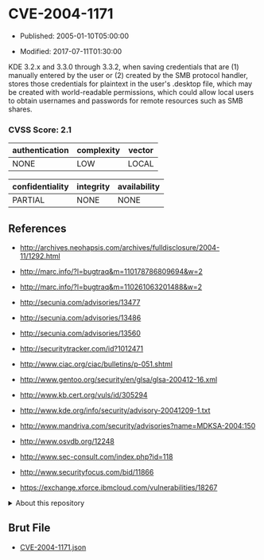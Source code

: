 # CVE-2004-1171

- Published: 2005-01-10T05:00:00

- Modified: 2017-07-11T01:30:00

KDE 3.2.x and 3.3.0 through 3.3.2, when saving credentials that are (1) manually entered by the user or (2) created by the SMB protocol handler, stores those credentials for plaintext in the user's .desktop file, which may be created with world-readable permissions, which could allow local users to obtain usernames and passwords for remote resources such as SMB shares.

### CVSS Score: **2.1**

| authentication | complexity | vector |
| --- | --- | --- |
| NONE | LOW | LOCAL |

| confidentiality | integrity | availability |
| --- | --- | --- |
| PARTIAL | NONE | NONE |

## References

* http://archives.neohapsis.com/archives/fulldisclosure/2004-11/1292.html

* http://marc.info/?l=bugtraq&m=110178786809694&w=2

* http://marc.info/?l=bugtraq&m=110261063201488&w=2

* http://secunia.com/advisories/13477

* http://secunia.com/advisories/13486

* http://secunia.com/advisories/13560

* http://securitytracker.com/id?1012471

* http://www.ciac.org/ciac/bulletins/p-051.shtml

* http://www.gentoo.org/security/en/glsa/glsa-200412-16.xml

* http://www.kb.cert.org/vuls/id/305294

* http://www.kde.org/info/security/advisory-20041209-1.txt

* http://www.mandriva.com/security/advisories?name=MDKSA-2004:150

* http://www.osvdb.org/12248

* http://www.sec-consult.com/index.php?id=118

* http://www.securityfocus.com/bid/11866

* https://exchange.xforce.ibmcloud.com/vulnerabilities/18267

<details>
<summary>About this repository</summary> 

  This repository is part of the project [Live Hack CVE](https://github.com/Live-Hack-CVE). Main website can be found [www.live-hack.org](https://www.live-hack.org) 
  
  Made by [Sn0wAlice](https://github.com/Sn0wAlice) for the people that care about security and need to have a feed of the latest CVEs. Hope you enjoy it, don't forget to star the repo and follow me on [Twitter](https://twitter.com/Sn0wAlice) and [Github](https://github.com/Sn0wAlice). And that is my [personnal website](https://www.alice-snow.me/)

  - [Home Page](https://github.com/Live-Hack-CVE)
  - [Framework](https://github.com/Live-Hack-CVE/cve-framework)
  - [CVE database](https://github.com/Live-Hack-CVE/full_database)
  - [Changelog](https://github.com/Live-Hack-CVE/Changelog)
</details>

## Brut File

* [CVE-2004-1171.json](https://raw.githubusercontent.com/Live-Hack-CVE/full_database/main/cves/2004/CVE-2004-1171.json)

